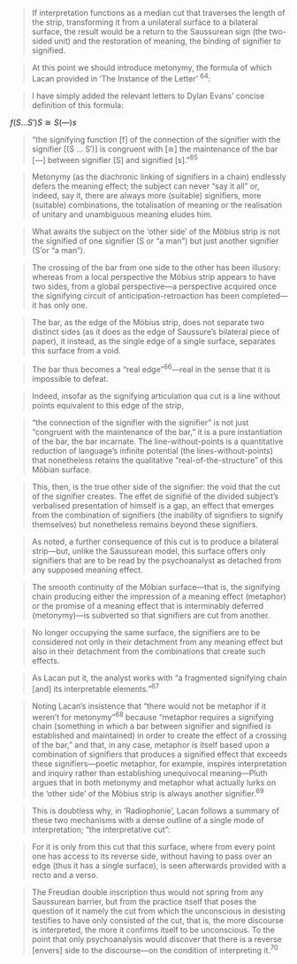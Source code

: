 > If interpretation functions as a median cut that traverses the length of the strip, transforming it from a unilateral surface to a bilateral surface, the result would be a return to the Saussurean sign (the two-sided unit) and the restoration of meaning, the binding of signifier to signified.

> At this point we should introduce metonymy, the formula of which Lacan provided in ‘The Instance of the Letter’ <sup>64</sup>:

> I have simply added the relevant letters to Dylan Evans’ concise definition of this formula: 

$f(S…S’)S≅S(—)s$

> “the signifying function [f] of the connection of the signifier with the signifier [(S … S′)] is congruent with [≅] the maintenance of the bar [—] between signifier [S] and signified [s].”<sup>65</sup> 

> Metonymy (as the diachronic linking of signifiers in a chain) endlessly defers the meaning effect; the subject can never “say it all” or, indeed, say it, there are always more (suitable) signifiers, more (suitable) combinations, the totalisation of meaning or the realisation of unitary and unambiguous meaning eludes him.

> What awaits the subject on the ‘other side’ of the Möbius strip is not the signified of one signifier (S or “a man”) but just another signifier (S′or “a man”). 

> The crossing of the bar from one side to the other has been illusory: whereas from a local perspective the Möbius strip appears to have two sides, from a global perspective—a perspective acquired once the signifying circuit of anticipation-retroaction has been completed—it has only one. 

> The bar, as the edge of the Möbius strip, does not separate two distinct sides (as it does as the edge of Saussure’s bilateral piece of paper), it instead, as the single edge of a single surface, separates this surface from a void. 

> The bar thus becomes a “real edge”<sup>66</sup>—real in the sense that it is impossible to defeat. 

> Indeed, insofar as the signifying articulation qua cut is a line without points equivalent to this edge of the strip, 

> “the connection of the signifier with the signifier” is not just “congruent with the maintenance of the bar,” it is a pure instantiation of the bar, the bar incarnate. The line-without-points is a quantitative reduction of language’s infinite potential (the lines-without-points) that nonetheless retains the qualitative “real-of-the-structure” of this Möbian surface. 

> This, then, is the true other side of the signifier: the void that the cut of the signifier creates. The effet de signifié of the divided subject’s verbalised presentation of himself is a gap, an effect that emerges from the combination of signifiers (the inability of signifiers to signify themselves) but nonetheless remains beyond these signifiers.

> As noted, a further consequence of this cut is to produce a bilateral strip—but, unlike the Saussurean model, this surface offers only signifiers that are to be read by the psychoanalyst as detached from any supposed meaning effect. 

> The smooth continuity of the Möbian surface—that is, the signifying chain producing either the impression of a meaning effect (metaphor) or the promise of a meaning effect that is interminably deferred (metonymy)—is subverted so that signifiers are cut from another. 

> No longer occupying the same surface, the signifiers are to be considered not only in their detachment from any meaning effect but also in their detachment from the combinations that create such effects. 

> As Lacan put it, the analyst works with “a fragmented signifying chain [and] its interpretable elements.”<sup>67</sup> 

> Noting Lacan’s insistence that “there would not be metaphor if it weren’t for metonymy”<sup>68</sup> because “metaphor requires a signifying chain (something in which a bar between signifier and signified is established and maintained) in order to create the effect of a crossing of the bar,” and that, in any case, metaphor is itself based upon a combination of signifiers that produces a signified effect that exceeds these signifiers—poetic metaphor, for example, inspires interpretation and inquiry rather than establishing unequivocal meaning—Pluth argues that in both metonymy and metaphor what actually lurks on the ‘other side’ of the Möbius strip is always another signifier.<sup>69</sup> 

> This is doubtless why, in ‘Radiophonie’, Lacan follows a summary of these two mechanisms with a dense outline of a single mode of interpretation; “the interpretative cut”:

> For it is only from this cut that this surface, where from every point one has access to its reverse side, without having to pass over an edge (thus it has a single surface), is seen afterwards provided with a recto and a verso. 

> The Freudian double inscription thus would not spring from any Saussurean barrier, but from the practice itself that poses the question of it namely the cut from which the unconscious in desisting testifies to have only consisted of the cut, that is, the more discourse is interpreted, the more it confirms itself to be unconscious. 
To the point that only psychoanalysis would discover that there is a reverse [envers] side to the discourse—on the condition of interpreting it.<sup>70</sup> 